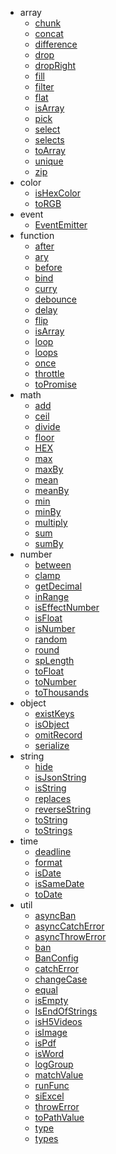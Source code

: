 * array
  * [chunk](array/chunk.md)
  * [concat](array/concat.md)
  * [difference](array/difference.md)
  * [drop](array/drop.md)
  * [dropRight](array/dropRight.md)
  * [fill](array/fill.md)
  * [filter](array/filter.md)
  * [flat](array/flat.md)
  * [isArray](array/isArray.md)
  * [pick](array/pick.md)
  * [select](array/select.md)
  * [selects](array/selects.md)
  * [toArray](array/toArray.md)
  * [unique](array/unique.md)
  * [zip](array/zip.md)
* color
  * [isHexColor](color/isHexColor.md)
  * [toRGB](color/toRGB.md)
* event
  * [EventEmitter](event/EventEmitter.md)
* function
  * [after](function/after.md)
  * [ary](function/ary.md)
  * [before](function/before.md)
  * [bind](function/bind.md)
  * [curry](function/curry.md)
  * [debounce](function/debounce.md)
  * [delay](function/delay.md)
  * [flip](function/flip.md)
  * [isArray](function/isArray.md)
  * [loop](function/loop.md)
  * [loops](function/loops.md)
  * [once](function/once.md)
  * [throttle](function/throttle.md)
  * [toPromise](function/toPromise.md)
* math
  * [add](math/add.md)
  * [ceil](math/ceil.md)
  * [divide](math/divide.md)
  * [floor](math/floor.md)
  * [HEX](math/HEX.md)
  * [max](math/max.md)
  * [maxBy](math/maxBy.md)
  * [mean](math/mean.md)
  * [meanBy](math/meanBy.md)
  * [min](math/min.md)
  * [minBy](math/minBy.md)
  * [multiply](math/multiply.md)
  * [sum](math/sum.md)
  * [sumBy](math/sumBy.md)
* number
  * [between](number/between.md)
  * [clamp](number/clamp.md)
  * [getDecimal](number/getDecimal.md)
  * [inRange](number/inRange.md)
  * [isEffectNumber](number/isEffectNumber.md)
  * [isFloat](number/isFloat.md)
  * [isNumber](number/isNumber.md)
  * [random](number/random.md)
  * [round](number/round.md)
  * [spLength](number/spLength.md)
  * [toFloat](number/toFloat.md)
  * [toNumber](number/toNumber.md)
  * [toThousands](number/toThousands.md)
* object
  * [existKeys](object/existKeys.md)
  * [isObject](object/isObject.md)
  * [omitRecord](object/omitRecord.md)
  * [serialize](object/serialize.md)
* string
  * [hide](string/hide.md)
  * [isJsonString](string/isJsonString.md)
  * [isString](string/isString.md)
  * [replaces](string/replaces.md)
  * [reverseString](string/reverseString.md)
  * [toString](string/toString.md)
  * [toStrings](string/toStrings.md)
* time
  * [deadline](time/deadline.md)
  * [format](time/format.md)
  * [isDate](time/isDate.md)
  * [isSameDate](time/isSameDate.md)
  * [toDate](time/toDate.md)
* util
  * [asyncBan](util/asyncBan.md)
  * [asyncCatchError](util/asyncCatchError.md)
  * [asyncThrowError](util/asyncThrowError.md)
  * [ban](util/ban.md)
  * [BanConfig](util/BanConfig.md)
  * [catchError](util/catchError.md)
  * [changeCase](util/changeCase.md)
  * [equal](util/equal.md)
  * [isEmpty](util/isEmpty.md)
  * [IsEndOfStrings](util/IsEndOfStrings.md)
  * [isH5Videos](util/isH5Videos.md)
  * [isImage](util/isImage.md)
  * [isPdf](util/isPdf.md)
  * [isWord](util/isWord.md)
  * [logGroup](util/logGroup.md)
  * [matchValue](util/matchValue.md)
  * [runFunc](util/runFunc.md)
  * [siExcel](util/siExcel.md)
  * [throwError](util/throwError.md)
  * [toPathValue](util/toPathValue.md)
  * [type](util/type.md)
  * [types](util/types.md)